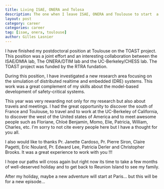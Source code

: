```yaml
---
title: Living ISAE, ONERA and Tolosa
description: The one when I leave ISAE, ONERA and Toulouse to start  a new adventure.
layout: post
category: career
categories: career
tag: [isae, onera, toulouse]
author: Gilles Lasnier
---
```


I have finished my postdoctoral position at Toulouse on the TOAST project. This position was a joint effort and an interesting collaboration between the ISAE/DMIA lab, The ONERA/DTIM lab and the UC-Berkeley/CHESS lab<!--more-->. The TOAST project was funded by the RTRA fundation.

During this position, I have investigated a new research area focusing on the simulation of distributed realtime and embedded (DRE) systems. This work was a great complement of my skills about the model-based development of safety-critical systems.

This year was very rewarding not only for my research but also about travels and meetings. I had the great opportunity to discover the south of France and Toulouse, to travel and to work at the UC-Berkeley of California, to discover the west of the United states of America and to meet awesome people such as Floriane, Chlo&eacute; Benjamin, Momo, Elie, Patricia, William, Charles, etc. I'm sorry to not cite every people here but I have a thought for you all.

I also would like to thanks Pr. Janette Cardoso, Pr. Pierre Siron, Claire Pagetti, Eric Noulard, Pr. Edward Lee, Patricia Derler and Christopher Brooks. It was a great experience to work with you !!!

I hope our paths will cross again but right now its time to take a few months of well-deserved holiday and to get back to Reunion Island to see my family.

After my holiday, maybe a new adventure will start at Paris... but this will be for a new episode...

